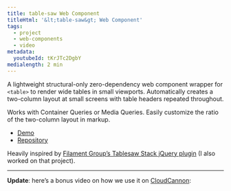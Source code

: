 ```yaml
---
title: table-saw Web Component
titleHtml: '&lt;table-saw&gt; Web Component'
tags:
  - project
  - web-components
  - video
metadata:
  youtubeId: tKrJTc2DgbY
medialength: 2 min
---
```

A lightweight structural-only zero-dependency web component wrapper for `<table>` to render wide tables in small viewports. Automatically creates a two-column layout at small screens with table headers repeated throughout.

Works with Container Queries or Media Queries. Easily customize the ratio of the two-column layout in markup.

* [Demo](https://zachleat.github.io/table-saw/demo.html)
* [Repository](https://github.com/zachleat/table-saw)

Heavily inspired by [Filament Group’s Tablesaw Stack jQuery plugin](https://github.com/filamentgroup/tablesaw) (I also worked on that project).

---

**Update**: here’s a bonus video on how we use it on [CloudCannon](https://cloudcannon.com/):

<div><youtube-lite-player @slug="{{ metadata.youtubeId }}" @label="{{ title }}"></youtube-lite-player></div>
